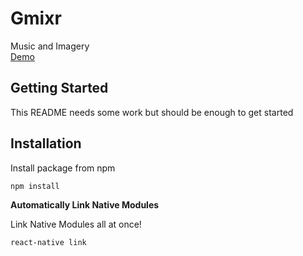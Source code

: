 # Gmixr

Music and Imagery <br />
<a href="https://jcnh74.github.io/gmixr/" target="_blank">Demo</a>

## Getting Started

This README needs some work but should be enough to get started

## Installation

Install package from npm

```sh
npm install
```

**Automatically Link Native Modules**

Link Native Modules all at once!

```
react-native link
```
